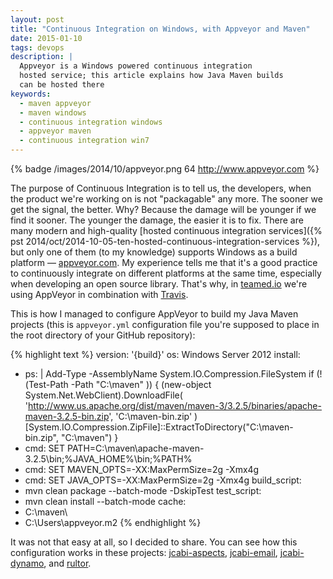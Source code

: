 ```yaml
---
layout: post
title: "Continuous Integration on Windows, with Appveyor and Maven"
date: 2015-01-10
tags: devops
description: |
  Appveyor is a Windows powered continuous integration
  hosted service; this article explains how Java Maven builds
  can be hosted there
keywords:
  - maven appveyor
  - maven windows
  - continuous integration windows
  - appveyor maven
  - continuous integration win7
---
```


{% badge /images/2014/10/appveyor.png 64 http://www.appveyor.com %}

The purpose of Continuous Integration is to tell us, the developers,
when the product we're working on is not "packagable" any more. The
sooner we get the signal, the better. Why? Because the damage will
be younger if we find it sooner. The younger the damage, the easier it is
to fix. There are many modern and high-quality
[hosted continuous integration services]({% pst 2014/oct/2014-10-05-ten-hosted-continuous-integration-services %}),
but only one of them (to my knowledge) supports Windows as a build
platform &mdash; [appveyor.com](http://www.appveyor.com). My experience
tells me that it's a good practice to continuously integrate on
different platforms at the same time, especially when developing an
open source library. That's why, in [teamed.io](http://www.teamed.io)
we're using AppVeyor in combination with [Travis](http://www.travis-ci.org).

<!--more-->

This is how I managed to configure AppVeyor to build my Java Maven projects
(this is `appveyor.yml` configuration file you're supposed to place
in the root directory of your GitHub repository):

{% highlight text %}
version: '{build}'
os: Windows Server 2012
install:
  - ps: |
      Add-Type -AssemblyName System.IO.Compression.FileSystem
      if (!(Test-Path -Path "C:\maven" )) {
        (new-object System.Net.WebClient).DownloadFile(
          'http://www.us.apache.org/dist/maven/maven-3/3.2.5/binaries/apache-maven-3.2.5-bin.zip',
          'C:\maven-bin.zip'
        )
        [System.IO.Compression.ZipFile]::ExtractToDirectory("C:\maven-bin.zip", "C:\maven")
      }
  - cmd: SET PATH=C:\maven\apache-maven-3.2.5\bin;%JAVA_HOME%\bin;%PATH%
  - cmd: SET MAVEN_OPTS=-XX:MaxPermSize=2g -Xmx4g
  - cmd: SET JAVA_OPTS=-XX:MaxPermSize=2g -Xmx4g
build_script:
  - mvn clean package --batch-mode -DskipTest
test_script:
  - mvn clean install --batch-mode
cache:
  - C:\maven\
  - C:\Users\appveyor\.m2
{% endhighlight %}

It was not that easy at all, so I decided to share. You can see
how this configuration works in these projects:
[jcabi-aspects](https://github.com/jcabi/jcabi-aspects),
[jcabi-email](https://github.com/jcabi/jcabi-email),
[jcabi-dynamo](https://github.com/jcabi/jcabi-dynamo), and
[rultor](https://github.com/yegor256/rultor).

